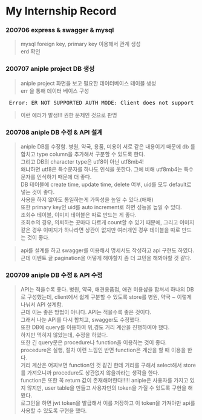 # My Internship Record 

### 200706 express & swagger & mysql
> mysql foreign key, primary key 이용해서 관계 생성           
> erd 확인            

### 200707 aniple project DB 생성
> aniple project 화면을 보고 필요한 데이터베이스 테이블 생성          
> err 을 통해 데이터 베이스 구성                  
<pre> Error: ER_NOT_SUPPORTED_AUTH_MODE: Client does not support authentication protocol requested by server; consider upgrading MySQL client        </pre>  
> 이런 에러가 발생!!! 권한 문제인 것으로 판명

### 200708 aniple DB 수정 & API 설계
> aniple DB를 수정함. 병원, 약국, 용품, 미용이 서로 같은 내용이기 때문에 db 를 합치고 type column을 추가해서 구분할 수 있도록 한다.             
> 그리고 DB의 character type은 utf8이 아닌 utf8mb4!              
> 왜냐하면 utf8은 특수문자를 하나도 인식을 못한다. 그에 비해 utf8mb4는 특수문자를 인식하기 때문에 더 좋다.       
> DB 테이블에 create time, update time, delete 여부, uid를 모두 default로 넣는 것이 좋다.       
> 사용을 하지 않아도 통일하는게 가독성을 높일 수 있다.(애매)             
> 또한 primary key인 uid를 auto increment로 하면 성능을 높일 수 있다.         
> 조회수 테이블, 이미지 테이블은 따로 만드는 게 좋다.         
> 조회수의 경우, 의뢰하는 곳마다 다르게 count할 수 있기 때문에, 그리고 이미지 같은 경우 이미지가 하나라면 상관이 없지만 여러개인 경우 테이블을 따로 만드는 것이 좋다.             


> api를 설계를 하고 swagger를 이용해서 명세서도 작성하고 api 구현도 하였다.      
> 근데 이벤트 글 pagination을 어떻게 해야할지 좀 더 고민을 해봐야할 것 같다.

### 200709 aniple DB 수정 & API 수정
> API는 적을수록 좋다. 병원, 약국, 애견용품점, 애견 미용샵을 합쳐서 하나의 DB로 구성했는데, client에서 쉽게 구분할 수 있도록 store를 병원, 약국 ~ 이렇게 나눠서 API 설계함.           
> 근데 이는 좋은 방법이 아니다. API는 적을수록 좋은 것이다.         
> 그래서 나눈 API를 다시 합치고, swagger도 수정했다.              
> 또한 DB에 query를 이용하여 위,경도 거리 계산을 진행하여야 했다.          
> 하지만 먹히지 않았는데, 수정을 하였다.            
> 또한 긴 query문은 procedure나 function을 이용하는 것이 좋다.          
> procedure은 실행, 절차 이런 느낌인 반면 function은 계산을 할 때 이용을 한다.           
> 거리 계산은 어찌보면 function인 것 같긴 한데 거리를 구해서 select해서 store를 가져오니까 procedure도 상관없지 않을까라는 생각을 한다.               
> function은 또한 꼭 return 값이 존재해야한다!!!!! 
> aniple은 사용자를 가지고 있지 않지만, user table을 만들고 사용자만의 token을 가질 수 있도록 구현을 해봤다.         
> 로그인을 하면 jwt token을 발급해서 이를 저장하고 이 token을 가져야만 api를 사용할 수 있도록 구현을 했다.               
